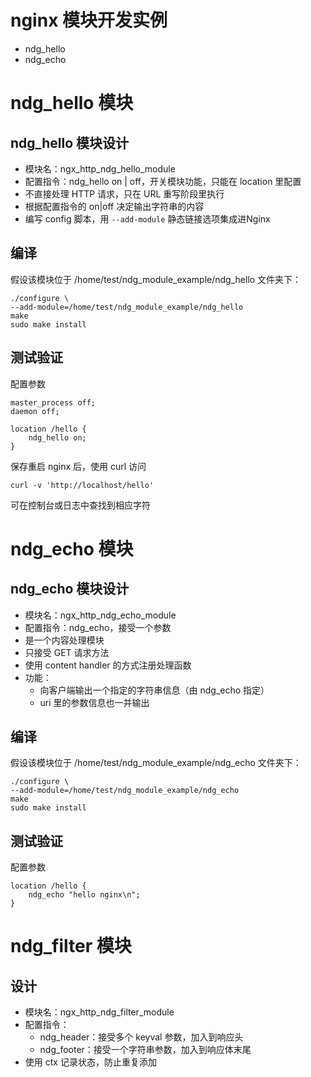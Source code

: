 # nginx 模块开发实例
- ndg_hello
- ndg_echo
# ndg_hello 模块
## ndg_hello 模块设计
- 模块名：ngx_http_ndg_hello_module
- 配置指令：ndg_hello on | off，开关模块功能，只能在 location 里配置
- 不直接处理 HTTP 请求，只在 URL 重写阶段里执行
- 根据配置指令的 on|off 决定输出字符串的内容
- 编写 config 脚本，用 `--add-module` 静态链接选项集成进Nginx
## 编译
假设该模块位于 /home/test/ndg_module_example/ndg_hello 文件夹下：
```
./configure \
--add-module=/home/test/ndg_module_example/ndg_hello
make
sudo make install
```
## 测试验证
配置参数
```
master_process off;
daemon off;

location /hello {
    ndg_hello on;
}
```
保存重启 nginx 后，使用 curl 访问
```
curl -v 'http://localhost/hello'
```
可在控制台或日志中查找到相应字符
# ndg_echo 模块
## ndg_echo 模块设计
- 模块名：ngx_http_ndg_echo_module
- 配置指令：ndg_echo，接受一个参数
- 是一个内容处理模块
- 只接受 GET 请求方法
- 使用 content handler 的方式注册处理函数
- 功能：
  - 向客户端输出一个指定的字符串信息（由 ndg_echo 指定）
  - uri 里的参数信息也一并输出
## 编译
假设该模块位于 /home/test/ndg_module_example/ndg_echo 文件夹下：
```
./configure \
--add-module=/home/test/ndg_module_example/ndg_echo
make
sudo make install
```
## 测试验证

配置参数
```
location /hello {
    ndg_echo "hello nginx\n";
}
```
# ndg_filter 模块

## 设计

- 模块名：ngx_http_ndg_filter_module
- 配置指令：
  - ndg_header：接受多个 keyval 参数，加入到响应头
  - ndg_footer：接受一个字符串参数，加入到响应体末尾
- 使用 ctx 记录状态，防止重复添加
